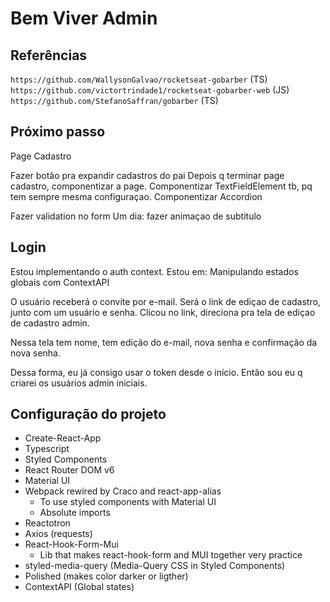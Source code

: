 # Bem Viver Admin

## Referências

`https://github.com/WallysonGalvao/rocketseat-gobarber` (TS)
`https://github.com/victortrindade1/rocketseat-gobarber-web` (JS)
`https://github.com/StefanoSaffran/gobarber` (TS)

## Próximo passo

Page Cadastro

Fazer botão pra expandir cadastros do pai
Depois q terminar page cadastro, componentizar a page.
Componentizar TextFieldElement tb, pq tem sempre mesma configuraçao.
Componentizar Accordion

Fazer validation no form
Um dia: fazer animaçao de subtitulo

## Login

Estou implementando o auth context. Estou em: Manipulando estados globais com ContextAPI

O usuário receberá o convite por e-mail. Será o link de ediçao de cadastro, junto com um usuário e senha. Clicou no link, direciona pra tela de ediçao de cadastro admin.

Nessa tela tem nome, tem edição do e-mail, nova senha e confirmação da nova senha.

Dessa forma, eu já consigo usar o token desde o início. Então sou eu q criarei os usuários admin iniciais.

## Configuração do projeto

- Create-React-App
- Typescript
- Styled Components
- React Router DOM v6
- Material UI
- Webpack rewired by Craco and react-app-alias
  - To use styled components with Material UI
  - Absolute imports
- Reactotron
- Axios (requests)
- React-Hook-Form-Mui
  - Lib that makes react-hook-form and MUI together very practice
- styled-media-query (Media-Query CSS in Styled Components)
- Polished (makes color darker or ligther)
- ContextAPI (Global states)

